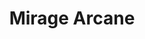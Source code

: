 ---
title: "Mirage Arcane"
index:
  - mirage-arcane
permalink: /spells/mirage-arcane/
tags:
  - Spell
  - 7th Level
  - Illusion
available_for:
  - Bard
  - Druid
  - Wizard
level: "7th Level"
school: "Illusion"
range: "Sight"
area: "5280 ft"
shape: "Cube"
comp:
  - V
  - S
duration: "10 Days"
cast_time: "10 Minutes"
description: |
  You make terrain in an area up to 1 mile square look, sound, smell, and even feel like some other sort of terrain. The terrain's general shape remains the same, however. Open fields or a road could be made to resemble a swamp, hill, crevasse, or some other difficult or impassable terrain. A pond can be made to seem like a grassy meadow, a precipice like a gentle slope, or a rock-strewn gully like a wide and smooth road.

  Similarly, you can alter the appearance of structures, or add them where none are present. The spell doesn't disguise, conceal, or add creatures.

  The illusion includes audible, visual, tactile, and olfactory elements, so it can turn clear ground into difficult terrain (or vice versa) or otherwise impede movement through the area. Any piece of the illusory terrain (such as a rock or stick) that is removed from the spell's area disappears immediately.

  Creatures with truesight can see through the illusion to the terrain's true form; however, all other elements of the illusion remain, so while the creature is aware of the illusion's presence, the creature can still physically interact with the illusion.
excerpt: "You make terrain in an area up to 1 mile square look, sound, smell, and even feel like some other sort of terrain."
source: "Basic Rules"
---